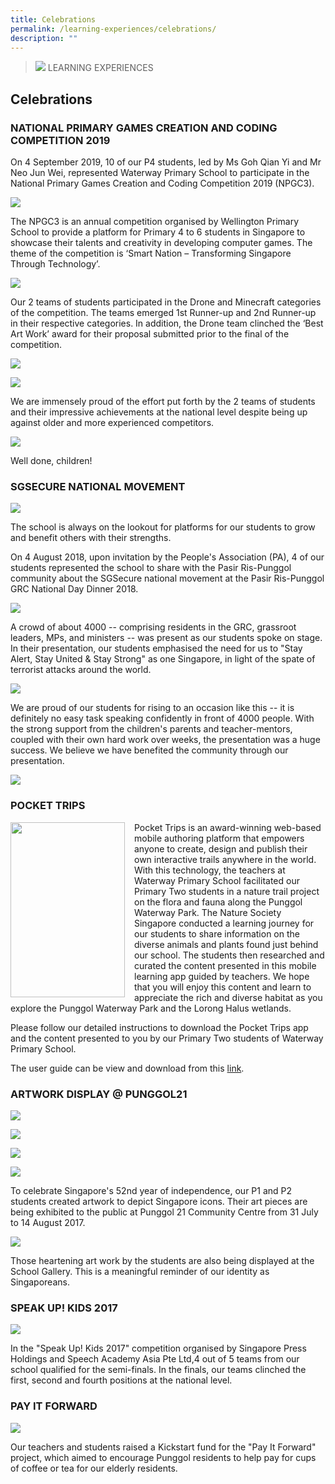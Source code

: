 ```yaml
---
title: Celebrations
permalink: /learning-experiences/celebrations/
description: ""
---
```

>![](/images/Learning%20Experiences/learning-experiences_banner.jpg)
>LEARNING EXPERIENCES

## Celebrations

### NATIONAL PRIMARY GAMES CREATION AND CODING COMPETITION 2019

On 4 September 2019, 10 of our P4 students, led by Ms Goh Qian Yi and Mr Neo Jun Wei, represented Waterway Primary School to participate in the National Primary Games Creation and Coding Competition 2019 (NPGC3).


![](/images/Learning%20Experiences/Celebrations/Celebrations%201.png)

The NPGC3 is an annual competition organised by Wellington Primary School to provide a platform for Primary 4 to 6 students in Singapore to showcase their talents and creativity in developing computer games. The theme of the competition is ‘Smart Nation – Transforming Singapore Through Technology’.



![](/images/Learning%20Experiences/Celebrations/Celebrations%202.png)


Our 2 teams of students participated in the Drone and Minecraft categories of the competition. The teams emerged 1st Runner-up and 2nd Runner-up in their respective categories. In addition, the Drone team clinched the ‘Best Art Work’ award for their proposal submitted prior to the final of the competition.

![](/images/Learning%20Experiences/Celebrations/Celebrations%203.png)


![](/images/Learning%20Experiences/Celebrations/Celebrations%204.png)


We are immensely proud of the effort put forth by the 2 teams of students and their impressive achievements at the national level despite being up against older and more experienced competitors.

![](/images/Learning%20Experiences/Celebrations/Celebrations%205.png)


Well done, children!



### SGSECURE NATIONAL MOVEMENT

![](/images/Learning%20Experiences/Celebrations/Celebrations%206.png)


The school is always on the lookout for platforms for our students to grow and benefit others with their strengths.

  

On 4 August 2018, upon invitation by the People's Association (PA), 4 of our students represented the school to share with the Pasir Ris-Punggol community about the SGSecure national movement at the Pasir Ris-Punggol GRC National Day Dinner 2018.


![](/images/Learning%20Experiences/Celebrations/Celebrations%207.png)


A crowd of about 4000 -- comprising residents in the GRC, grassroot leaders, MPs, and ministers -- was present as our students spoke on stage. In their presentation, our students emphasised the need for us to "Stay Alert, Stay United & Stay Strong" as one Singapore, in light of the spate of terrorist attacks around the world.


![](/images/Learning%20Experiences/Celebrations/Celebrations%208.png)

We are proud of our students for rising to an occasion like this -- it is definitely no easy task speaking confidently in front of 4000 people. With the strong support from the children's parents and teacher-mentors, coupled with their own hard work over weeks, the presentation was a huge success. We believe we have benefited the community through our presentation.


![](/images/Learning%20Experiences/Celebrations/Celebrations%209.png)

### POCKET TRIPS


<img src="/images/Learning%20Experiences/Celebrations/Celebrations%2010.png" style="width:183px;height:280px;margin-right:15px;" align = "left">



Pocket Trips is an award-winning web-based mobile authoring platform that empowers anyone to create, design and publish their own interactive trails anywhere in the world. With this technology, the teachers at Waterway Primary School facilitated our Primary Two students in a nature trail project on the flora and fauna along the Punggol Waterway Park. The Nature Society Singapore conducted a learning journey for our students to share information on the diverse animals and plants found just behind our school. The students then researched and curated the content presented in this mobile learning app guided by teachers. We hope that you will enjoy this content and learn to appreciate the rich and diverse habitat as you explore the Punggol Waterway Park and the Lorong Halus wetlands.  

  

Please follow our detailed instructions to download the Pocket Trips app and the content presented to you by our Primary Two students of Waterway Primary School.

  

The user guide can be view and download from this [link](https://staging.d1vupma46t7042.amplifyapp.com/wwps/pocket-trips-guide/). 



### ARTWORK DISPLAY @ PUNGGOL21


![](/images/Learning%20Experiences/Celebrations/Celebrations%2011.png)

![](/images/Learning%20Experiences/Celebrations/Celebrations%2012.png)

![](/images/Learning%20Experiences/Celebrations/Celebrations%2013.png)

![](/images/Learning%20Experiences/Celebrations/Celebrations%2014.png)


To celebrate Singapore's 52nd year of independence, our P1 and P2 students created artwork to depict Singapore icons. Their art pieces are being exhibited to the public at Punggol 21 Community Centre from 31 July to 14 August 2017.


![](/images/Learning%20Experiences/Celebrations/Celebrations%2015.png)


Those heartening art work by the students are also being displayed at the School Gallery. This is a meaningful reminder of our identity as Singaporeans.


### SPEAK UP! KIDS 2017


![](/images/Learning%20Experiences/Celebrations/Celebrations%2016.png)

In the "Speak Up! Kids 2017" competition organised by Singapore Press Holdings and Speech Academy Asia Pte Ltd,4 out of 5 teams from our school qualified for the semi-finals. In the finals, our teams clinched the first, second and fourth positions at the national level.

### PAY IT FORWARD

![](/images/Learning%20Experiences/Celebrations/Celebrations%2017.png)

Our teachers and students raised a Kickstart fund for the "Pay It Forward" project, which aimed to encourage Punggol residents to help pay for cups of coffee or tea for our elderly residents.